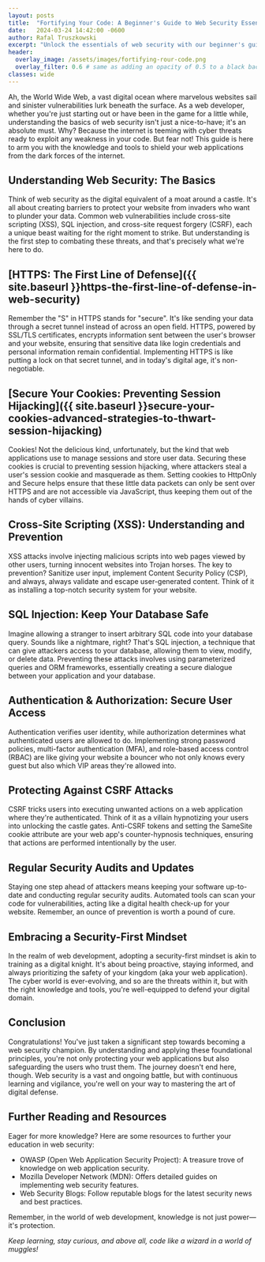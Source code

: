 ```yaml
---
layout: posts
title:  "Fortifying Your Code: A Beginner's Guide to Web Security Essentials"
date:   2024-03-24 14:42:00 -0600
author: Rafal Truszkowski
excerpt: "Unlock the essentials of web security with our beginner's guide. Discover key practices to protect your web applications from threats like XSS, SQL injection, and more, with practical tips for junior to mid-level developers."
header:
  overlay_image: /assets/images/fortifying-rour-code.png
  overlay_filter: 0.6 # same as adding an opacity of 0.5 to a black background
classes: wide
---
```

Ah, the World Wide Web, a vast digital ocean where marvelous websites sail and sinister vulnerabilities lurk beneath the surface. As a web developer, whether you're just starting out or have been in the game for a little while, understanding the basics of web security isn't just a nice-to-have; it's an absolute must. Why? Because the internet is teeming with cyber threats ready to exploit any weakness in your code. But fear not! This guide is here to arm you with the knowledge and tools to shield your web applications from the dark forces of the internet.

## Understanding Web Security: The Basics
Think of web security as the digital equivalent of a moat around a castle. It's all about creating barriers to protect your website from invaders who want to plunder your data. Common web vulnerabilities include cross-site scripting (XSS), SQL injection, and cross-site request forgery (CSRF), each a unique beast waiting for the right moment to strike. But understanding is the first step to combating these threats, and that's precisely what we're here to do.

## [HTTPS: The First Line of Defense]({{ site.baseurl }}https-the-first-line-of-defense-in-web-security)
Remember the "S" in HTTPS stands for "secure". It's like sending your data through a secret tunnel instead of across an open field. HTTPS, powered by SSL/TLS certificates, encrypts information sent between the user's browser and your website, ensuring that sensitive data like login credentials and personal information remain confidential. Implementing HTTPS is like putting a lock on that secret tunnel, and in today's digital age, it's non-negotiable.

## [Secure Your Cookies: Preventing Session Hijacking]({{ site.baseurl }}secure-your-cookies-advanced-strategies-to-thwart-session-hijacking)
Cookies! Not the delicious kind, unfortunately, but the kind that web applications use to manage sessions and store user data. Securing these cookies is crucial to preventing session hijacking, where attackers steal a user's session cookie and masquerade as them. Setting cookies to HttpOnly and Secure helps ensure that these little data packets can only be sent over HTTPS and are not accessible via JavaScript, thus keeping them out of the hands of cyber villains.

## Cross-Site Scripting (XSS): Understanding and Prevention
XSS attacks involve injecting malicious scripts into web pages viewed by other users, turning innocent websites into Trojan horses. The key to prevention? Sanitize user input, implement Content Security Policy (CSP), and always, always validate and escape user-generated content. Think of it as installing a top-notch security system for your website.

## SQL Injection: Keep Your Database Safe
Imagine allowing a stranger to insert arbitrary SQL code into your database query. Sounds like a nightmare, right? That's SQL injection, a technique that can give attackers access to your database, allowing them to view, modify, or delete data. Preventing these attacks involves using parameterized queries and ORM frameworks, essentially creating a secure dialogue between your application and your database.

## Authentication & Authorization: Secure User Access
Authentication verifies user identity, while authorization determines what authenticated users are allowed to do. Implementing strong password policies, multi-factor authentication (MFA), and role-based access control (RBAC) are like giving your website a bouncer who not only knows every guest but also which VIP areas they're allowed into.

## Protecting Against CSRF Attacks
CSRF tricks users into executing unwanted actions on a web application where they're authenticated. Think of it as a villain hypnotizing your users into unlocking the castle gates. Anti-CSRF tokens and setting the SameSite cookie attribute are your web app's counter-hypnosis techniques, ensuring that actions are performed intentionally by the user.

## Regular Security Audits and Updates
Staying one step ahead of attackers means keeping your software up-to-date and conducting regular security audits. Automated tools can scan your code for vulnerabilities, acting like a digital health check-up for your website. Remember, an ounce of prevention is worth a pound of cure.

## Embracing a Security-First Mindset
In the realm of web development, adopting a security-first mindset is akin to training as a digital knight. It's about being proactive, staying informed, and always prioritizing the safety of your kingdom (aka your web application). The cyber world is ever-evolving, and so are the threats within it, but with the right knowledge and tools, you're well-equipped to defend your digital domain.

## Conclusion
Congratulations! You've just taken a significant step towards becoming a web security champion. By understanding and applying these foundational principles, you're not only protecting your web applications but also safeguarding the users who trust them. The journey doesn't end here, though. Web security is a vast and ongoing battle, but with continuous learning and vigilance, you're well on your way to mastering the art of digital defense.

## Further Reading and Resources
Eager for more knowledge? Here are some resources to further your education in web security:
- OWASP (Open Web Application Security Project): A treasure trove of knowledge on web application security.
- Mozilla Developer Network (MDN): Offers detailed guides on implementing web security features.
- Web Security Blogs: Follow reputable blogs for the latest security news and best practices.

Remember, in the world of web development, knowledge is not just power—it's protection.

_Keep learning, stay curious, and above all, code like a wizard in a world of muggles!_